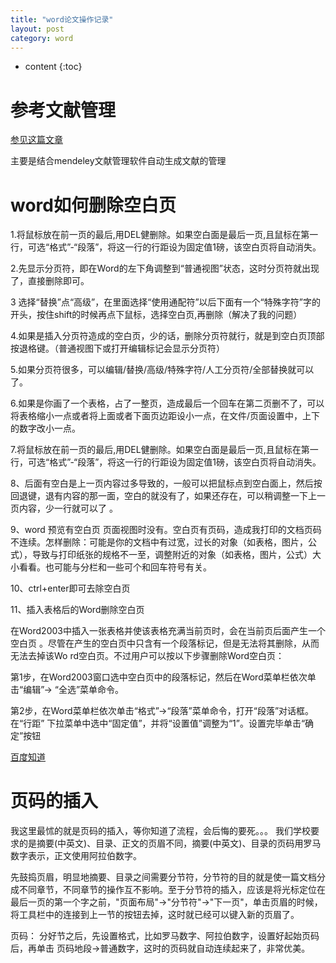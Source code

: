 ```yaml
---
title: "word论文操作记录"
layout: post
category: word
---
```


* content
{:toc}

# 参考文献管理

[参见这篇文章](https://blog.csdn.net/chaoshengze/article/details/73008914)

主要是结合mendeley文献管理软件自动生成文献的管理

# word如何删除空白页
1.将鼠标放在前一页的最后,用DEL健删除。如果空白面是最后一页,且鼠标在第一行，可选“格式”-“段落”，将这一行的行距设为固定值1磅，该空白页将自动消失。

2.先显示分页符，即在Word的左下角调整到“普通视图”状态，这时分页符就出现了，直接删除即可。

3 选择“替换”点“高级”，在里面选择“使用通配符”以后下面有一个“特殊字符”字的开头，按住shift的时候再点下鼠标，选择空白页,再删除（解决了我的问题）

4.如果是插入分页符造成的空白页，少的话，删除分页符就行，就是到空白页顶部按退格键。（普通视图下或打开编辑标记会显示分页符）

5.如果分页符很多，可以编辑/替换/高级/特殊字符/人工分页符/全部替换就可以了。

6.如果是你画了一个表格，占了一整页，造成最后一个回车在第二页删不了，可以将表格缩小一点或者将上面或者下面页边距设小一点，在文件/页面设置中，上下的数字改小一点。

7.将鼠标放在前一页的最后,用DEL健删除。如果空白面是最后一页,且鼠标在第一行，可选“格式”-“段落”，将这一行的行距设为固定值1磅，该空白页将自动消失。

8、后面有空白是上一页内容过多导致的，一般可以把鼠标点到空白面上，然后按回退键，退有内容的那一面，空白的就没有了，如果还存在，可以稍调整一下上一页内容，少一行就可以了 。

9、word 预览有空白页 页面视图时没有。空白页有页码，造成我打印的文档页码不连续。怎样删除：可能是你的文档中有过宽，过长的对象（如表格，图片，公式），导致与打印纸张的规格不一至，调整附近的对象（如表格，图片，公式）大小看看。也可能与分栏和一些可个和回车符号有关。

10、ctrl+enter即可去除空白页

11、插入表格后的Word删除空白页

在Word2003中插入一张表格并使该表格充满当前页时，会在当前页后面产生一个空白页
。尽管在产生的空白页中只含有一个段落标记，但是无法将其删除，从而无法去掉该Wo
rd空白页。不过用户可以按以下步骤删除Word空白页：

第1步，在Word2003窗口选中空白页中的段落标记，然后在Word菜单栏依次单击“编辑”→
“全选”菜单命令。

第2步，在Word菜单栏依次单击“格式”→“段落”菜单命令，打开“段落”对话框。在“行距”
下拉菜单中选中“固定值”，并将“设置值”调整为“1”。设置完毕单击“确定”按钮

[百度知道](http://zhidao.baidu.com/link?url=wZ1LlUhPu68Y-jPd22TJFrI_S-yyjsFxhDhbt0tRgBXIIcQjiRSRhyjl89FgBJbuyIP6aKPGBEkR1vfWCJ2h__)

# 页码的插入
我这里最怵的就是页码的插入，等你知道了流程，会后悔的要死。。。
我们学校要求的是摘要(中英文)、目录、正文的页眉不同，摘要(中英文)、目录的页码用罗马数字表示，正文使用阿拉伯数字。

先鼓捣页眉，明显地摘要、目录之间需要分节符，分节符的目的就是使一篇文档分成不同章节，不同章节的操作互不影响。至于分节符的插入，应该是将光标定位在最后一页的第一个字之前，"页面布局"->"分节符"->"下一页"，单击页眉的时候，将工具栏中的连接到上一节的按钮去掉，这时就已经可以键入新的页眉了。

页码： 分好节之后，先设置格式，比如罗马数字、阿拉伯数字，设置好起始页码后，再单击 页码地段->普通数字，这时的页码就自动连续起来了，非常优美。

